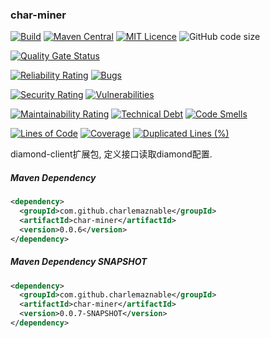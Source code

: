 ### char-miner

[![Build](https://github.com/CharLemAznable/char-miner/actions/workflows/build.yml/badge.svg)](https://github.com/CharLemAznable/char-miner/actions/workflows/build.yml)
[![Maven Central](https://maven-badges.herokuapp.com/maven-central/com.github.charlemaznable/char-miner/badge.svg)](https://maven-badges.herokuapp.com/maven-central/com.github.charlemaznable/char-miner/)
[![MIT Licence](https://badges.frapsoft.com/os/mit/mit.svg?v=103)](https://opensource.org/licenses/mit-license.php)
![GitHub code size](https://img.shields.io/github/languages/code-size/CharLemAznable/char-miner)

[![Quality Gate Status](https://sonarcloud.io/api/project_badges/measure?project=CharLemAznable_char-miner&metric=alert_status)](https://sonarcloud.io/dashboard?id=CharLemAznable_char-miner)

[![Reliability Rating](https://sonarcloud.io/api/project_badges/measure?project=CharLemAznable_char-miner&metric=reliability_rating)](https://sonarcloud.io/dashboard?id=CharLemAznable_char-miner)
[![Bugs](https://sonarcloud.io/api/project_badges/measure?project=CharLemAznable_char-miner&metric=bugs)](https://sonarcloud.io/dashboard?id=CharLemAznable_char-miner)

[![Security Rating](https://sonarcloud.io/api/project_badges/measure?project=CharLemAznable_char-miner&metric=security_rating)](https://sonarcloud.io/dashboard?id=CharLemAznable_char-miner)
[![Vulnerabilities](https://sonarcloud.io/api/project_badges/measure?project=CharLemAznable_char-miner&metric=vulnerabilities)](https://sonarcloud.io/dashboard?id=CharLemAznable_char-miner)

[![Maintainability Rating](https://sonarcloud.io/api/project_badges/measure?project=CharLemAznable_char-miner&metric=sqale_rating)](https://sonarcloud.io/dashboard?id=CharLemAznable_char-miner)
[![Technical Debt](https://sonarcloud.io/api/project_badges/measure?project=CharLemAznable_char-miner&metric=sqale_index)](https://sonarcloud.io/dashboard?id=CharLemAznable_char-miner)
[![Code Smells](https://sonarcloud.io/api/project_badges/measure?project=CharLemAznable_char-miner&metric=code_smells)](https://sonarcloud.io/dashboard?id=CharLemAznable_char-miner)

[![Lines of Code](https://sonarcloud.io/api/project_badges/measure?project=CharLemAznable_char-miner&metric=ncloc)](https://sonarcloud.io/dashboard?id=CharLemAznable_char-miner)
[![Coverage](https://sonarcloud.io/api/project_badges/measure?project=CharLemAznable_char-miner&metric=coverage)](https://sonarcloud.io/dashboard?id=CharLemAznable_char-miner)
[![Duplicated Lines (%)](https://sonarcloud.io/api/project_badges/measure?project=CharLemAznable_char-miner&metric=duplicated_lines_density)](https://sonarcloud.io/dashboard?id=CharLemAznable_char-miner)

diamond-client扩展包, 定义接口读取diamond配置.

##### Maven Dependency

```xml
<dependency>
  <groupId>com.github.charlemaznable</groupId>
  <artifactId>char-miner</artifactId>
  <version>0.0.6</version>
</dependency>
```

##### Maven Dependency SNAPSHOT

```xml
<dependency>
  <groupId>com.github.charlemaznable</groupId>
  <artifactId>char-miner</artifactId>
  <version>0.0.7-SNAPSHOT</version>
</dependency>
```
